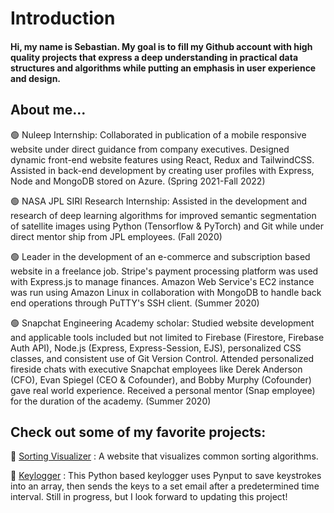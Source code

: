 # Introduction

#### Hi, my name is Sebastian. My goal is to fill my Github account with high quality projects that express a deep understanding in practical data structures and algorithms while putting an emphasis in user experience and design.

## About me...

🟢 Nuleep Internship: Collaborated in publication of a mobile responsive website under direct guidance from company executives. Designed dynamic front-end website features using React, Redux and TailwindCSS. Assisted in back-end development by creating user profiles with Express, Node and MongoDB stored on Azure. (Spring 2021-Fall 2022)

🟢 NASA JPL SIRI Research Internship: Assisted in the development and research of deep learning algorithms for improved semantic segmentation of satellite images using Python (Tensorflow & PyTorch) and Git while under direct mentor ship from JPL employees. (Fall 2020)

🟢 Leader in the development of an e-commerce and subscription based website in a freelance job. Stripe's payment processing platform was used with Express.js to manage finances. Amazon Web Service's EC2 instance was run using Amazon Linux in collaboration with MongoDB to handle back end operations through PuTTY's SSH client. (Summer 2020)

🟢 Snapchat Engineering Academy scholar: Studied website development and applicable tools included but not limited to Firebase (Firestore, Firebase Auth API), Node.js (Express, Express-Session, EJS), personalized CSS classes, and consistent use of Git Version Control. Attended personalized fireside chats with executive Snapchat employees like Derek Anderson (CFO), Evan Spiegel (CEO & Cofounder), and Bobby Murphy (Cofounder) gave real world experience. Received a personal mentor (Snap employee) for the duration of the academy. (Summer 2020)

## Check out some of my favorite projects:

💚 [Sorting Visualizer](https://github.com/Sebastian-git/VisualSorting) : A website that visualizes common sorting algorithms.

💚 [Keylogger](https://github.com/Sebastian-git/KeyLogger) : This Python based keylogger uses Pynput to save keystrokes into an array, then sends the keys to a set email after a predetermined time interval. Still in progress, but I look forward to updating this project!
